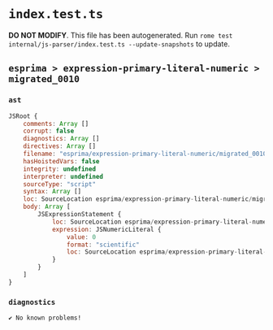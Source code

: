 # `index.test.ts`

**DO NOT MODIFY**. This file has been autogenerated. Run `rome test internal/js-parser/index.test.ts --update-snapshots` to update.

## `esprima > expression-primary-literal-numeric > migrated_0010`

### `ast`

```javascript
JSRoot {
	comments: Array []
	corrupt: false
	diagnostics: Array []
	directives: Array []
	filename: "esprima/expression-primary-literal-numeric/migrated_0010/input.js"
	hasHoistedVars: false
	integrity: undefined
	interpreter: undefined
	sourceType: "script"
	syntax: Array []
	loc: SourceLocation esprima/expression-primary-literal-numeric/migrated_0010/input.js 1:0-1:7
	body: Array [
		JSExpressionStatement {
			loc: SourceLocation esprima/expression-primary-literal-numeric/migrated_0010/input.js 1:0-1:6
			expression: JSNumericLiteral {
				value: 0
				format: "scientific"
				loc: SourceLocation esprima/expression-primary-literal-numeric/migrated_0010/input.js 1:0-1:6
			}
		}
	]
}
```

### `diagnostics`

```
✔ No known problems!

```
